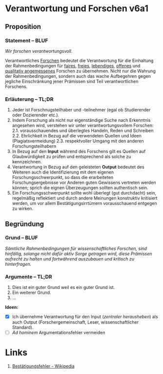﻿<!---
   NAME - The NAME of this project is:
ethos

  FILE - The FILENAME of the current file is:
/v6a1.md

  CREATION - This project was CREATED on:
2017-01-28-16:15:00 UTC

  MODIFICATION - This project was last MODIFIED on:
2017-01-28-16:15:00 UTC

  VERSION - The current VERSION of this project is:
<git-commit-hash>-2017-01-28-16:15:00 UTC

  CREATOR(S) - This project was CREATED by:
Michael Czechowski, Martin Maga

  CONTACT - You can CONTACT the creator(s) or developer(s) of this project at:
E-Mail: mail@martinmaga.de

  COPYRIGHT - The COPYRIGHT holder of this project is:
COPYRIGHT (c) 2016 Martin Maga

  LICENSE - This project is LICENSED under the following license:
Martin Maga 2016 CC BY-SA 4.0 https://creativecommons.org

  SUBFILE – This is a SUBFILE! For more INFORMATION on this project go to:
/README.md
--->

# Verantwortung und Forschen v6a1
## Proposition
### Statement – BLUF
*Wir forschen verantwortungsvoll.*

Verantwortliches [Forschen](../actions/a1_research.md) bedeutet die Verantwortung für die Einhaltung der Rahmenbedingungen für [faires](./v1a1.md), [freies](./v2a1.md), [lebendiges](./v3a1.md), [offenes](./v4a1.md) und [qualitativ angemessenes](./v5a1.md) Forschen zu übernehmen. Nicht nur die Wahrung der Rahmenbedingungen, sondern auch das wache Aufbegehren gegen jegliche Einschränkung jener Prämissen sind Teil verantwortlichen Forschens.

### Erläuterung – TL;DR
1. Jeder ist Forschnugsteilhaber und -teilnehmer (egal ob Studierender oder Dozierender etc.).
2. Indem Forschung als nicht nur eigenständige Suche nach Erkenntnis angesehen wird, verstehen wir unter verantwortungsvollem Forschen:
  2.1. vorausschauendes und überlegtes Handeln, Reden und Schreiben
  2.2. Ehrlichkeit in Bezug auf die verwendeten Quellen und Ideen (Plagiatsvermeidung)
  2.3. respektvoller Umgang mit den anderen Forschungsteilhabern
3. In Bezug auf den **Input** während des Forschens gilt es Quellen auf Glaubwürdigkeit zu prüfen und entsprechend als solche zu kennzeichnen.
4. Verantwortung in Bezug auf den geleisteten **Output** bedeutet des Weiteren auch die Identifizierung mit dem eigenen Forschungsschwerpunkt, so dass die erarbeiteten Forschungsergebnisse vor Anderen guten Gewissens vertreten werden können; sprich die eignen Überzeugungen sollten authentisch sein.
5. Ein Forschungsschwerpunkt sollte wohl überlegt (gut durchdacht) sein, regelmäßig reflektiert und durch andere Meinungen konstruktiv kritisiert werden, um vor allem Bestätigungsirrtümern vorausschauend entgegen zu wirken.

## Begründung
### Grund – BLUF
*Sämtliche Rahmenbedingungen für wissenschaftliches Forschen, sind hinfällig, solange nicht dafür aktiv Sorge getragen wird, diese Prämissen aufrecht zu halten und fortwährend auszubauen und kritisch zu hinterfragen.*

### Argumente – TL;DR
1. Dies ist ein guter Grund weil es ein guter Grund ist.
2. Ein weiterer Grund.
3. …

**Ideen:**
- [x] Ich übernehme Verantwortung für den Input (_zentraler herausheben_) als auch Output (Forschergemeinschaft, Leser, wissenschaftlicher Standard).
- [ ] _Ad hominem_ Argumentationsfehler vermeiden

# Links
  1. [Bestätigungsfehler - Wikipedia](https://de.wikipedia.org/wiki/Best%C3%A4tigungsfehler)
